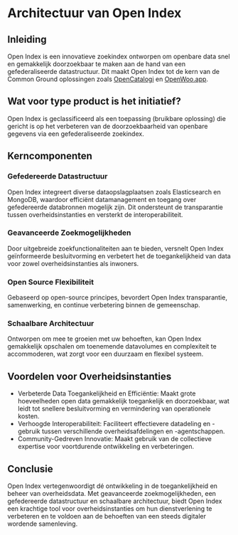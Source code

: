 # Architectuur van Open Index

## Inleiding

Open Index is een innovatieve zoekindex ontworpen om openbare data snel en gemakkelijk doorzoekbaar te maken aan de hand van een gefederaliseerde datastructuur. Dit maakt Open Index tot de kern van de Common Ground oplossingen zoals [OpenCatalogi](https://opencatalogi.nl/) en [OpenWoo.app](https://openwoo.app/).

## Wat voor type product is het initiatief?

Open Index is geclassificeerd als een toepassing (bruikbare oplossing) die gericht is op het verbeteren van de doorzoekbaarheid van openbare gegevens via een gefederaliseerde zoekindex.

## Kerncomponenten

### Gefedereerde Datastructuur

Open Index integreert diverse dataopslagplaatsen zoals Elasticsearch en MongoDB, waardoor efficiënt datamanagement en toegang over gefedereerde databronnen mogelijk zijn. Dit ondersteunt de transparantie tussen overheidsinstanties en versterkt de interoperabiliteit.

### Geavanceerde Zoekmogelijkheden

Door uitgebreide zoekfunctionaliteiten aan te bieden, versnelt Open Index geïnformeerde besluitvorming en verbetert het de toegankelijkheid van data voor zowel overheidsinstanties als inwoners.

### Open Source Flexibiliteit

Gebaseerd op open-source principes, bevordert Open Index transparantie, samenwerking, en continue verbetering binnen de gemeenschap.

### Schaalbare Architectuur

Ontworpen om mee te groeien met uw behoeften, kan Open Index gemakkelijk opschalen om toenemende datavolumes en complexiteit te accommoderen, wat zorgt voor een duurzaam en flexibel systeem.

## Voordelen voor Overheidsinstanties

- Verbeterde Data Toegankelijkheid en Efficiëntie: Maakt grote hoeveelheden open data gemakkelijk toegankelijk en doorzoekbaar, wat leidt tot snellere besluitvorming en vermindering van operationele kosten.
- Verhoogde Interoperabiliteit: Faciliteert effectievere datadeling en -gebruik tussen verschillende overheidsafdelingen en -agentschappen.
- Community-Gedreven Innovatie: Maakt gebruik van de collectieve expertise voor voortdurende ontwikkeling en verbeteringen.

## Conclusie

Open Index vertegenwoordigt dé ontwikkeling in de toegankelijkheid en beheer van overheidsdata. Met geavanceerde zoekmogelijkheden, een gefedereerde datastructuur en schaalbare architectuur, biedt Open Index een krachtige tool voor overheidsinstanties om hun dienstverlening te verbeteren en te voldoen aan de behoeften van een steeds digitaler wordende samenleving.

